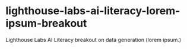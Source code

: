 # lighthouse-labs-ai-literacy-lorem-ipsum-breakout
Lighthouse Labs AI Literacy breakout on data generation (lorem ipsum.)
